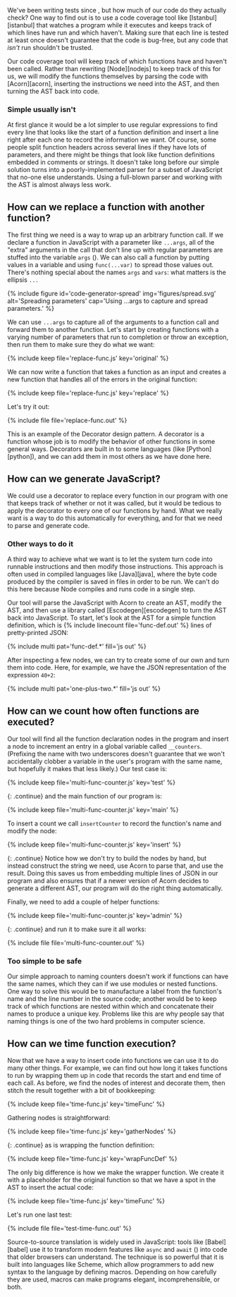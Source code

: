 ---
---

We've been writing tests since <span x="unit-test"/>,
but how much of our code do they actually check?
One way to find out is to use a <span g="code_coverage" i="code coverage">code coverage</span> tool
like <span i="Istanbul">[Istanbul][istanbul]</span>
that watches a program while it executes
and keeps track of which lines have run and which haven't.
Making sure that each line is tested at least once doesn't guarantee that the code is bug-free,
but any code that *isn't* run shouldn't be trusted.

Our code coverage tool will keep track of which functions have and haven't been called.
Rather than rewriting [Node][nodejs] to keep track of this for us,
we will modify the functions themselves
by parsing the code with <span i="Acorn">[Acorn][acorn]</span>,
inserting the instructions we need into the <span i="abstract syntax tree">AST</span>,
and then turning the AST back into code.

<div class="callout" markdown="1">

### Simple usually isn't

At first glance it would be a lot simpler
to use regular expressions to find every line that looks like the start of a function definition
and insert a line right after each one
to record the information we want.
Of course,
some people split function headers across several lines if they have lots of parameters,
and there might be things that look like function definitions embedded in comments or strings.
It doesn't take long before our simple solution turns into
a poorly-implemented parser for a subset of JavaScript that no-one else understands.
Using a full-blown parser and working with the AST is almost always less work.

</div>

## How can we replace a function with another function?

The first thing we need is a way to wrap up an arbitrary function call.
If we declare a function in JavaScript with a parameter like `...args`,
all of the "extra" arguments in the call that don't line up with regular parameters
are stuffed into the variable `args`
(<span f="code-generator-spread"/>).
We can also call a function by putting values in a variable
and using `func(...var)` to <span i="spread!function arguments">spread</span> those values out.
There's nothing special about the names `args` and `vars`:
what matters is the ellipsis `...`

{% include figure
   id='code-generator-spread'
   img='figures/spread.svg'
   alt='Spreading parameters'
   cap='Using ...args to capture and spread parameters.' %}

We can use `...args` to capture all of the arguments to a function call
and forward them to another function.
Let's start by creating functions with a varying number of parameters
that run to completion or throw an exception,
then run them to make sure they do what we want:

{% include keep file='replace-func.js' key='original' %}

We can now write a function that takes a function as an input
and creates a new function that handles all of the errors in the original function:

{% include keep file='replace-func.js' key='replace' %}

Let's try it out:

{% include file file='replace-func.out' %}

This is an example of the <span g="decorator_pattern" i="Decorator pattern; design pattern!Decorator">Decorator</span> design pattern.
A decorator is a function whose job is to modify the behavior of other functions
in some general ways.
Decorators are built in to some languages (like <span i="Python">[Python][python]</span>),
and we can add them in most others as we have done here.

## How can we generate JavaScript?

We could use a decorator to replace every function in our program
with one that keeps track of whether or not it was called,
but it would be tedious to apply the decorator to every one of our functions by hand.
What we really want is a way to do this automatically for everything,
and for that we need to parse and generate code.

<div class="callout" markdown="1">

### Other ways to do it

A third way to achieve what we want is
to let the system turn code into runnable instructions
and then modify those instructions.
This approach is often used in compiled languages like <span i="Java">[Java][java]</span>,
where the <span g="byte_code">byte code</span> produced by the <span g="compiler">compiler</span> is saved in files
in order to be run.
We can't do this here because Node compiles and runs code in a single step.

</div>

Our tool will parse the JavaScript with Acorn to create an AST,
modify the AST,
and then use a library called <span i="Escodegen">[Escodegen][escodegen]</span> to turn the AST back into JavaScript.
To start,
let's look at the AST for a simple function definition,
which is {% include linecount file='func-def.out' %} lines of pretty-printed JSON:

{% include multi pat='func-def.*' fill='js out' %}

After inspecting a few nodes,
we can try to create some of our own and turn them into code.
Here,
for example,
we have the JSON representation of the expression `40+2`:

{% include multi pat='one-plus-two.*' fill='js out' %}

## How can we count how often functions are executed?

Our tool will find all the function declaration nodes in the program
and insert a node to increment an entry in a global variable called `__counters`.
(Prefixing the name with two underscores doesn't guarantee that
we won't accidentally clobber a variable in the user's program with the same name,
but hopefully it makes that less likely.)
Our test case is:

{% include keep file='multi-func-counter.js' key='test' %}

{: .continue}
and the main function of our program is:

{% include keep file='multi-func-counter.js' key='main' %}

To insert a count we call `insertCounter`
to record the function's name and modify the node:

{% include keep file='multi-func-counter.js' key='insert' %}

{: .continue}
Notice how we don't try to build the nodes by hand,
but instead construct the string we need,
use <span i="Acorn">Acorn</span> to parse that,
and use the result.
Doing this saves us from embedding multiple lines of JSON in our program
and also ensures that if a newer version of Acorn decides to generate a different AST,
our program will do the right thing automatically.

Finally,
we need to add a couple of <span i="helper function">helper functions</span>:

{% include keep file='multi-func-counter.js' key='admin' %}

{: .continue}
and run it to make sure it all works:

{% include file file='multi-func-counter.out' %}

<div class="callout" markdown="1">

### Too simple to be safe

Our simple approach to naming counters doesn't work if functions can have the same names,
which they can if we use modules or <span g="nested_function" i="nested function; function!nested">nested functions</span>.
One way to solve this would be to manufacture a label from the function's name
and the line number in the source code;
another would be to keep track of which functions are nested within which
and concatenate their names to produce a unique key.
Problems like this are why people say that naming things
is one of the <span g="two_hard_problems" i="two hard problems in computer science">two hard problems</span> in computer science.

</div>

## How can we time function execution?

Now that we have a way to insert code into functions
we can use it to do many other things.
For example,
we can find out how long it takes functions to run
by wrapping them up in code that records the start and end time of each call.
As before,
we find the nodes of interest and decorate them,
then stitch the result together with a bit of bookkeeping:

{% include keep file='time-func.js' key='timeFunc' %}

Gathering nodes is straightforward:

{% include keep file='time-func.js' key='gatherNodes' %}

{: .continue}
as is wrapping the function definition:

{% include keep file='time-func.js' key='wrapFuncDef' %}

The only big difference is how we make the wrapper function.
We create it with a placeholder for the original function
so that we have a spot in the AST to insert the actual code:

{% include keep file='time-func.js' key='timeFunc' %}

Let's run one last test:

{% include file file='test-time-func.out' %}

Source-to-source translation is widely used in JavaScript:
tools like <span i="Babel">[Babel][babel]</span> use it to transform modern features like `async` and `await`
(<span x="async-programming"/>)
into code that older browsers can understand.
The technique is so powerful that it is built into languages like Scheme,
which allow programmers to add new syntax to the language
by defining <span g="macro" i="macro">macros</span>.
Depending on how carefully they are used,
macros can make programs elegant, incomprehensible, or both.
